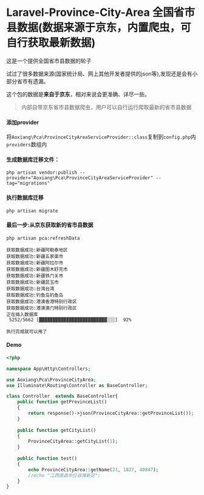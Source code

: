 # Laravel-Province-City-Area   全国省市县数据(数据来源于京东，内置爬虫，可自行获取最新数据)

这是一个提供全国省市县数据的轮子

试过了很多数据来源(国家统计局、网上其他开发者提供的json等),发现还是会有小部分省市有遗漏。

这个包的数据是**来自于京东**，相对来说会更准确、详尽一些。


> 内部自带京东省市县数据爬虫，用户可以自行运行爬取最新的省市县数据


 
 

#### 添加provider
将`Aoxiang\Pca\ProvinceCityAreaServiceProvider::class`复制到`config.php`内`providers`数组内

#### 生成数据库迁移文件：

```
php artisan vendor:publish --provider="Aoxiang\Pca\ProvinceCityAreaServiceProvider" --tag="migrations"
```

#### 执行数据库迁移
```
php artisan migrate
```

#### 最后一步:从京东获取新的省市县数据
```
php artisan pca:refreshData
```

```
获取数据成功:新疆阿勒泰地区
获取数据成功:新疆五家渠市
获取数据成功:新疆阿拉尔市
获取数据成功:新疆图木舒克市
获取数据成功:新疆铁门关市
获取数据成功:新疆昆玉市
获取数据成功:台湾台湾
获取数据成功:钓鱼岛钓鱼岛
获取数据成功:港澳香港特别行政区
获取数据成功:港澳澳门特别行政区
正在插入数据库
 5252/5662 [▓▓▓▓▓▓▓▓▓▓▓▓▓▓▓▓▓▓▓▓▓▓▓▓▓░░░]  92%

执行完成就可以用了
```

####  Demo

```php
<?php

namespace App\Http\Controllers;

use Aoxiang\Pca\ProvinceCityArea;
use Illuminate\Routing\Controller as BaseController;

class Controller  extends BaseController{
    public function getProvinceList()
    {
        return response()->json(ProvinceCityArea::getProvinceList());
    }
    
    public function getCityList()
    {
        ProvinceCityArea::getCityList(1);
    }
    
    public function test()
    {
        echo ProvinceCityArea::getName(21, 1827, 40847);
        //echo "江西南昌市红谷滩新区";
    }
}

```


